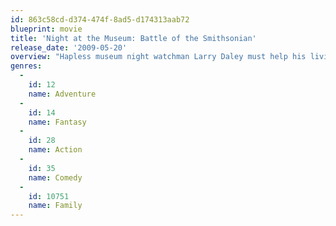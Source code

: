 ```yaml
---
id: 863c58cd-d374-474f-8ad5-d174313aab72
blueprint: movie
title: 'Night at the Museum: Battle of the Smithsonian'
release_date: '2009-05-20'
overview: "Hapless museum night watchman Larry Daley must help his living, breathing exhibit friends out of a pickle now that they've been transferred to the archives at the Smithsonian Institution. Larry's (mis)adventures this time include close encounters with Amelia Earhart, Abe Lincoln and Ivan the Terrible."
genres:
  -
    id: 12
    name: Adventure
  -
    id: 14
    name: Fantasy
  -
    id: 28
    name: Action
  -
    id: 35
    name: Comedy
  -
    id: 10751
    name: Family
---
```

